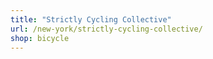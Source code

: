 ```yaml
---
title: "Strictly Cycling Collective"
url: /new-york/strictly-cycling-collective/
shop: bicycle
---
```

